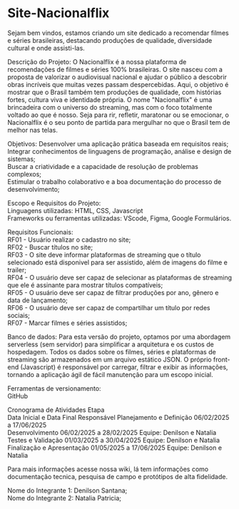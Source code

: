# Site-Nacionalflix
Sejam bem vindos, estamos criando um site dedicado a recomendar filmes e séries brasileiras, destacando produções de qualidade, diversidade cultural e onde assisti-las.

Descrição do Projeto:
O Nacionalflix é a nossa plataforma de recomendações de filmes e séries 100% brasileiras. O site nasceu com a proposta de valorizar o audiovisual nacional e ajudar o público a descobrir obras incríveis que muitas vezes passam despercebidas. Aqui, o objetivo é mostrar que o Brasil também tem produções de qualidade, com histórias fortes, cultura viva e identidade própria. O nome "Nacionalflix" é uma brincadeira com o universo do streaming, mas com o foco totalmente voltado ao que é nosso. Seja para rir, refletir, maratonar ou se emocionar, o Nacionalflix é o seu ponto de partida para mergulhar no que o Brasil tem de melhor nas telas.

Objetivos:
Desenvolver uma aplicação prática baseada em requisitos reais;  
Integrar conhecimentos de linguagens de programação, análise e design de sistemas;  
Buscar a criatividade e a capacidade de resolução de problemas complexos;  
Estimular o trabalho colaborativo e a boa documentação do processo de desenvolvimento;  

Escopo e Requisitos do Projeto:   
Linguagens utilizadas: HTML, CSS, Javascript  
Frameworks ou ferramentas utilizadas: VScode, Figma, Google Formulários.  

Requisitos Funcionais:  
RF01 - Usuário realizar o cadastro no site;  
RF02 - Buscar títulos no site;  
RF03 - O site deve informar plataformas de streaming que o título selecionado está disponivel para ser assistido, além de imagens do filme e trailer;  
RF04 - O usuário deve ser capaz de selecionar as plataformas de streaming que ele é assinante para mostrar títulos compatíveis;  
RF05 - O usuário deve ser capaz de filtrar produções por ano, gênero e data de lançamento;    
RF06 - O usuário deve ser capaz de compartilhar um título por redes sociais;  
RF07 - Marcar filmes e séries assistidos;  

Banco de dados: 
Para esta versão do projeto, optamos por uma abordagem serverless (sem servidor) para simplificar a arquitetura e os custos de hospedagem. Todos os dados sobre os filmes, séries e plataformas de streaming são armazenados em um arquivo estático JSON. O próprio front-end (Javascript) é responsável por carregar, filtrar e exibir as informações, tornando a aplicação ágil de fácil manutenção para um escopo inicial.

Ferramentas de versionamento:  
GitHub

Cronograma de Atividades Etapa  
Data Inicial e Data Final Responsável Planejamento e Definição 06/02/2025 a 17/06/2025  
Desenvolvimento 06/02/2025 a 28/02/2025 Equipe: Denilson e Natalia  
Testes e Validação 01/03/2025 a 30/04/2025 Equipe: Denilson e Natalia  
Finalização e Apresentação 01/05/2025 a 17/06/2025 Equipe: Denilson e Natalia  

Para mais informações acesse nossa wiki, lá tem informações como documentação tecnica, pesquisa de campo e protótipos de alta fidelidade.  

Nome do Integrante 1: Denilson Santana;  
Nome do Integrante 2: Natalia Patricia;  
